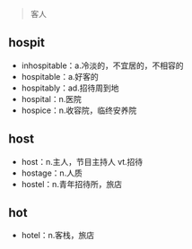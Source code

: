 ﻿


> 客人
## hospit

 - inhospitable：a.冷淡的，不宜居的，不相容的
 - hospitable：a.好客的
 - hospitably：ad.招待周到地
 - hospital：n.医院
 - hospice：n.收容院，临终安养院
## host
 - host：n.主人，节目主持人 vt.招待
 - hostage：n.人质
 - hostel：n.青年招待所，旅店
 
 ## hot
 
 - hotel：n.客栈，旅店

